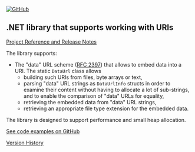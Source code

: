 [![GitHub](https://img.shields.io/github/license/FolkerKinzel/MimeTypes)](https://github.com/FolkerKinzel/MimeTypes/blob/master/LICENSE)


## .NET library that supports working with URIs

[Project Reference and Release Notes](https://github.com/FolkerKinzel/Uris/releases/tag/v5.1.1)

The library supports:
- The "data" URL scheme ([RFC 2397](https://datatracker.ietf.org/doc/html/rfc2397)) that allows to embed data into a URI. The static `DataUrl` class allows 
  - building such URIs from files, byte arrays or text,
  - parsing "data" URL strings as `DataUrlInfo` structs in order to examine their content without having to allocate a lot of sub-strings, and to enable the comparison of "data" URLs for equality,
  - retrieving the embedded data from "data" URL strings,
  - retrieving an appropriate file type extension for the embedded data.

The library is designed to support performance and small heap allocation.

[See code examples on GitHub](https://github.com/FolkerKinzel/Uris)

[Version History](https://github.com/FolkerKinzel/Uris/releases)



